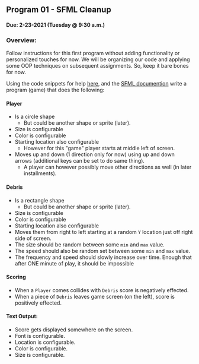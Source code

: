 ## Program 01 - SFML Cleanup
#### Due: 2-23-2021 (Tuesday @ 9:30 a.m.)


### Overview:

Follow instructions for this first program without adding functionality or personalized touches for now. We will be organizing our code and applying some OOP techniques on subsequent assignments. So, keep it bare bones for now. 

Using the code snippets for help [here](../../Resources/09-SFML/README.md), and the [SFML documention](https://www.sfml-dev.org/learn.php) write a program (game) that does the following:

#### Player
  - Is a circle shape 
    - But could be another shape or sprite (later).
  - Size is configurable
  - Color is configurable
  - Starting location also configurable
    - However for this "game" player starts at middle left of screen. 
  - Moves up and down (1 direction only for now) using up and down arrows (additional keys can be set to do same thing).
    - A player can however possibly move other directions as well (in later installments).


#### Debris
  - Is a rectangle shape
    - But could be another shape or sprite (later).
  - Size is configurable
  - Color is configurable
  - Starting location also configurable
  - Moves them from right to left starting at a random `Y` location just off right side of screen.
  - The size should be random between some `min` and `max` value.
  - The speed should also be random set between some `min` and `max` value.
  - The frequency and speed should slowly increase over time. Enough that after ONE minute of play, it should be impossible 
  
#### Scoring
  - When a `Player` comes collides with `Debris` score is negatively effected.
  - When a piece of `Debris` leaves game screen (on the left), score is positively effected.

#### Text Output:
  - Score gets displayed somewhere on the screen.
  - Font is configurable.
  - Location is configurable.
  - Color is configurable.
  - Size is configurable.




  


